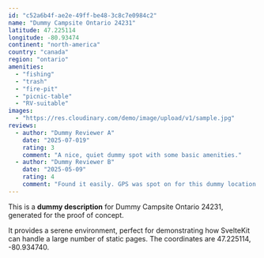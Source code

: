 ```yaml
---
id: "c52a6b4f-ae2e-49ff-be48-3c8c7e0984c2"
name: "Dummy Campsite Ontario 24231"
latitude: 47.225114
longitude: -80.93474
continent: "north-america"
country: "canada"
region: "ontario"
amenities:
  - "fishing"
  - "trash"
  - "fire-pit"
  - "picnic-table"
  - "RV-suitable"
images:
  - "https://res.cloudinary.com/demo/image/upload/v1/sample.jpg"
reviews:
  - author: "Dummy Reviewer A"
    date: "2025-07-019"
    rating: 3
    comment: "A nice, quiet dummy spot with some basic amenities."
  - author: "Dummy Reviewer B"
    date: "2025-05-09"
    rating: 4
    comment: "Found it easily. GPS was spot on for this dummy location."
---
```


This is a **dummy description** for Dummy Campsite Ontario 24231, generated for the proof of concept.

It provides a serene environment, perfect for demonstrating how SvelteKit can handle a large number of static pages. The coordinates are 47.225114, -80.934740.
